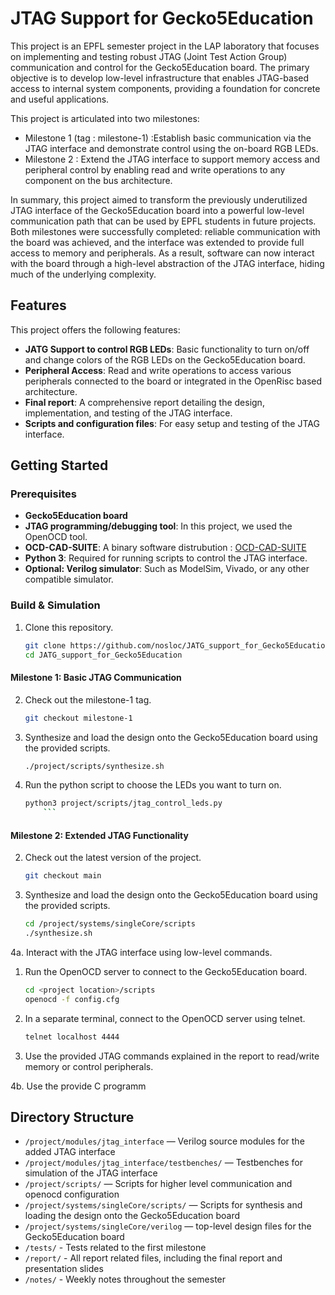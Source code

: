 # JTAG Support for Gecko5Education

This project is an EPFL semester project in the LAP laboratory that focuses on implementing and testing robust JTAG (Joint Test Action Group) communication and control for the Gecko5Education board.
The primary objective is to develop low-level infrastructure that enables JTAG-based access to internal system components, providing a foundation for concrete and useful applications.

This project is articulated into two milestones: 

- Milestone 1 (tag : milestone-1) :Establish basic communication via the JTAG interface and demonstrate control using the on-board RGB LEDs.
- Milestone 2 : Extend the JTAG interface to support memory access and peripheral control by enabling read and write operations to any component on the bus architecture.

In summary, this project aimed to transform the previously underutilized JTAG interface of the Gecko5Education board into a powerful low-level communication path 
that can be used by EPFL students in future projects.
Both milestones were successfully completed: reliable communication with the board was achieved, 
and the interface was extended to provide full access to memory and peripherals.
As a result, software can now interact with the board through a high-level abstraction of the JTAG interface, 
hiding much of the underlying complexity.

## Features

This project offers the following features:

- **JATG Support to control RGB LEDs**: Basic functionality to turn on/off and change colors of the RGB LEDs on the Gecko5Education board.
- **Peripheral Access**: Read and write operations to access various peripherals connected to the board or integrated in the OpenRisc based architecture.
- **Final report**: A comprehensive report detailing the design, implementation, and testing of the JTAG interface.
- **Scripts and configuration files**: For easy setup and testing of the JTAG interface.

## Getting Started

### Prerequisites

- **Gecko5Education board**
- **JTAG programming/debugging tool**: In this project, we used the OpenOCD tool.
- **OCD-CAD-SUITE**: A binary software distrubution : [OCD-CAD-SUITE](https://github.com/YosysHQ/oss-cad-suite-build)
- **Python 3**: Required for running scripts to control the JTAG interface.
- **Optional: Verilog simulator**: Such as ModelSim, Vivado, or any other compatible simulator.

### Build & Simulation

1. Clone this repository.

    ```bash
    git clone https://github.com/nosloc/JATG_support_for_Gecko5Education
    cd JATG_support_for_Gecko5Education
    ```

#### Milestone 1: Basic JTAG Communication

2. Check out the milestone-1 tag.

    ```bash
    git checkout milestone-1
    ```

3. Synthesize and load the design onto the Gecko5Education board using the provided scripts.

    ```bash
    ./project/scripts/synthesize.sh
    ```
4. Run the python script to choose the LEDs you want to turn on.

    ```bash
    python3 project/scripts/jtag_control_leds.py
        ```

#### Milestone 2: Extended JTAG Functionality

2. Check out the latest version of the project.

    ```bash
    git checkout main
    ```

3. Synthesize and load the design onto the Gecko5Education board using the provided scripts.

    ```bash
    cd /project/systems/singleCore/scripts
    ./synthesize.sh
    ```

4a. Interact with the JTAG interface using low-level commands.
1. Run the OpenOCD server to connect to the Gecko5Education board.

    ```bash
    cd <project location>/scripts
    openocd -f config.cfg
    ```
2. In a separate terminal, connect to the OpenOCD server using telnet.

    ```bash
    telnet localhost 4444
    ```
3. Use the provided JTAG commands explained in the report to read/write memory or control peripherals.

4b. Use the provide C programm

## Directory Structure

- `/project/modules/jtag_interface` — Verilog source modules for the added JTAG interface
- `/project/modules/jtag_interface/testbenches/` — Testbenches for simulation of the JTAG interface
- `/project/scripts/` — Scripts for higher level communication and openocd configuration
- `/project/systems/singleCore/scripts/` — Scripts for synthesis and loading the design onto the Gecko5Education board
- `/project/systems/singleCore/verilog` — top-level design files for the Gecko5Education board
- `/tests/` - Tests related to the first milestone
- `/report/` - All report related files, including the final report and presentation slides
- `/notes/` - Weekly notes throughout the semester
